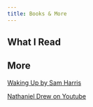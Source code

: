 ```yaml
---
title: Books & More
---
```


## What I Read

## More

[Waking Up by Sam Harris](https://app.wakingup.com/)

[Nathaniel Drew on Youtube](https://www.youtube.com/channel/UCrdWRLq10OHuy7HmSckV3Vg)
